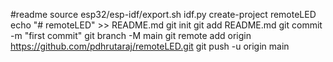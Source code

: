 #readme
source esp32/esp-idf/export.sh
idf.py create-project remoteLED
echo "# remoteLED" >> README.md
git init
git add README.md
git commit -m "first commit"
git branch -M main
git remote add origin https://github.com/pdhrutaraj/remoteLED.git
git push -u origin main


